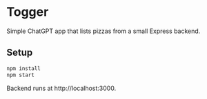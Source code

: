 # Togger

Simple ChatGPT app that lists pizzas from a small Express backend.

## Setup

```bash
npm install
npm start
```

Backend runs at http://localhost:3000.
